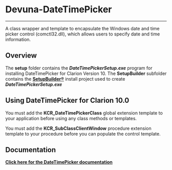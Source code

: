 # Devuna-DateTimePicker

----------
A class wrapper and template to encapsulate the Windows date and time picker control (comctl32.dll), which allows users to specify date and time information.

## Overview ##

The **setup** folder contains the ***DateTimePickerSetup.exe*** program for installing DateTimePicker for Clarion Version 10.  The **SetupBuilder** subfolder contains the [**SetupBuilder®**](http://www.lindersoft.com/products_setupbuilder_dev.htm) install project used to create ***DateTimePickerSetup.exe*** 

## Using DateTimePicker for Clarion 10.0 ##

You must add the **KCR_DateTimePickerClass** global extension template 
to your application before using any class methods or templates.

You must add the **KCR_SubClassClientWindow** procedure extension template 
to your procedure before you can populate the control template.

## Documentation ##

[**Click here for the DateTimePicker documentation**](https://devuna.github.io/Devuna-DateTimePicker/)